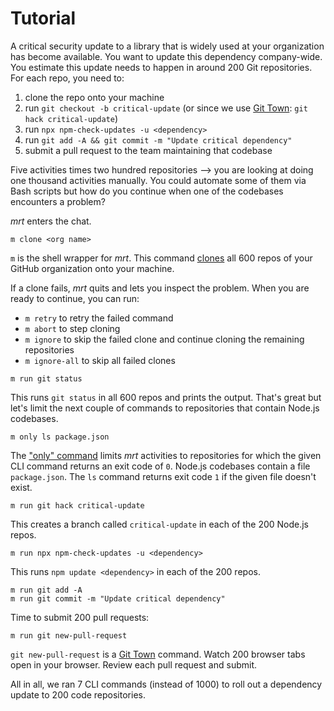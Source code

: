 # Tutorial

A critical security update to a library that is widely used at your organization
has become available. You want to update this dependency company-wide. You
estimate this update needs to happen in around 200 Git repositories. For each
repo, you need to:

1. clone the repo onto your machine
2. run `git checkout -b critical-update` (or since we use
   [Git Town](https://www.git-town.com): `git hack critical-update`)
3. run `npx npm-check-updates -u <dependency>`
4. run `git add -A && git commit -m "Update critical dependency"`
5. submit a pull request to the team maintaining that codebase

Five activities times two hundred repositories --> you are looking at doing one
thousand activities manually. You could automate some of them via Bash scripts
but how do you continue when one of the codebases encounters a problem?

_mrt_ enters the chat.

```
m clone <org name>
```

`m` is the shell wrapper for _mrt_. This command [clones](clone.md) all 600
repos of your GitHub organization onto your machine.

If a clone fails, _mrt_ quits and lets you inspect the problem. When you are
ready to continue, you can run:

- `m retry` to retry the failed command
- `m abort` to step cloning
- `m ignore` to skip the failed clone and continue cloning the remaining
  repositories
- `m ignore-all` to skip all failed clones

```
m run git status
```

This runs `git status` in all 600 repos and prints the output. That's great but
let's limit the next couple of commands to repositories that contain Node.js
codebases.

```
m only ls package.json
```

The ["only" command](only.md) limits _mrt_ activities to repositories for which
the given CLI command returns an exit code of `0`. Node.js codebases contain a
file `package.json`. The `ls` command returns exit code `1` if the given file
doesn't exist.

```
m run git hack critical-update
```

This creates a branch called `critical-update` in each of the 200 Node.js repos.

```
m run npx npm-check-updates -u <dependency>
```

This runs `npm update <dependency>` in each of the 200 repos.

```
m run git add -A
m run git commit -m "Update critical dependency"
```

Time to submit 200 pull requests:

```
m run git new-pull-request
```

`git new-pull-request` is a [Git Town](https://www.git-town.com) command. Watch
200 browser tabs open in your browser. Review each pull request and submit.

All in all, we ran 7 CLI commands (instead of 1000) to roll out a dependency
update to 200 code repositories.
